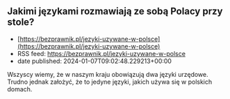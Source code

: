 ## Jakimi językami rozmawiają ze sobą Polacy przy stole?
 - [https://bezprawnik.pl/jezyki-uzywane-w-polsce](https://bezprawnik.pl/jezyki-uzywane-w-polsce)
 - RSS feed: https://bezprawnik.pl/jezyki-uzywane-w-polsce
 - date published: 2024-01-07T09:02:48.229213+00:00

Wszyscy wiemy, że w naszym kraju obowiązują dwa języki urzędowe. Trudno jednak założyć, że to jedyne języki, jakich używa się w polskich domach.

